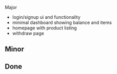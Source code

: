 Major
- login/signup ui and functionality
- minimal dashboard showing balance and items
- homepage with product listing
- withdraw page


Minor
-

Done
- 